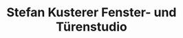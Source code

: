 ---
title: "Stefan Kusterer Fenster- und Türenstudio"
url: /buchloe/stefan-kusterer-fenster-und-tuerenstudio/
shop: Allgemein
---